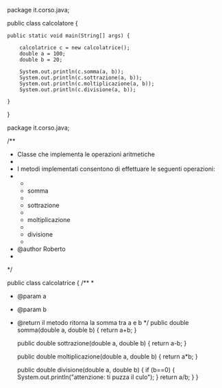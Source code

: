 package it.corso.java;

public class calcolatore {

	public static void main(String[] args) {
	
		calcolatrice c = new calcolatrice();
		double a = 100;
		double b = 20;
		
 		System.out.println(c.somma(a, b));
		System.out.println(c.sottrazione(a, b));
		System.out.println(c.moltiplicazione(a, b));
		System.out.println(c.divisione(a, b));

	}

}






package it.corso.java;

/**
 * Classe che implementa le operazioni aritmetiche
 * 
 * I metodi implementati consentono di effettuare le seguenti operazioni:
 * <ul>
 * <li>somma</li>
 * <li>sottrazione</li>
 * <li>moltiplicazione</li>
 * <li>divisione</li>
 * </ul>
 * @author Roberto
 *
 */


public class calcolatrice {
/**
 * 
 * @param a
 * @param b
 * @return	il metodo ritorna la somma tra a e b
 */
	public double somma(double a, double b) {
		return a+b;
	}
	
	public double sottrazione(double a, double b) {
		return a-b;
	}
	
	public double moltiplicazione(double a, double b) {
		return a*b;
	}
	
	public double divisione(double a, double b) {
		if (b==0) {
			System.out.println("attenzione: ti puzza il culo");
		}
		return a/b;
	}
}
